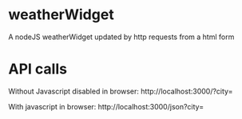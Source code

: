 # weatherWidget
A nodeJS weatherWidget updated by http requests from a html form

# API calls
Without Javascript disabled in browser:
http://localhost:3000/?city=

With javascript in browser:
http://localhost:3000/json?city=
